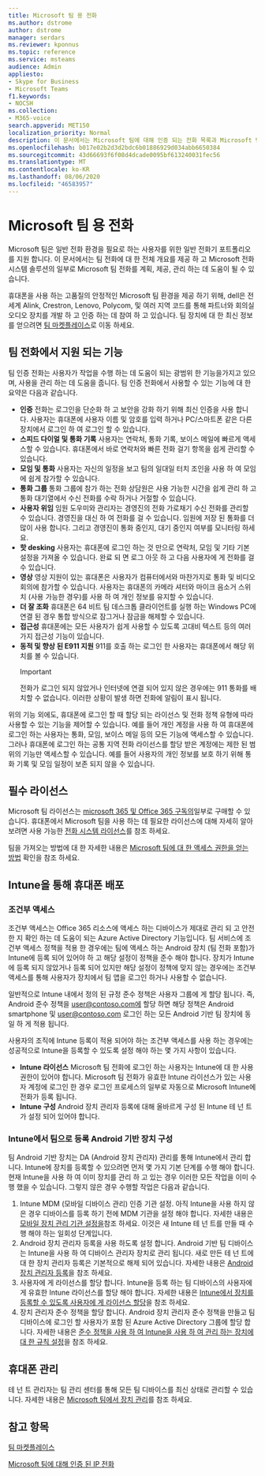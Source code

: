 ```yaml
---
title: Microsoft 팀 용 전화
ms.author: dstrome
author: dstrome
manager: serdars
ms.reviewer: kponnus
ms.topic: reference
ms.service: msteams
audience: Admin
appliesto:
- Skype for Business
- Microsoft Teams
f1.keywords:
- NOCSH
ms.collection:
- M365-voice
search.appverid: MET150
localization_priority: Normal
description: 이 문서에서는 Microsoft 팀에 대해 인증 되는 전화 목록과 Microsoft 팀을 위해 인증 된 전화에서 지원 되는 기능에 대해 설명 합니다.
ms.openlocfilehash: b017e02b2d3d2bdc6b01886929d034abb6650384
ms.sourcegitcommit: 43d66693f6f08d4dcade0095bf613240031fec56
ms.translationtype: MT
ms.contentlocale: ko-KR
ms.lasthandoff: 08/06/2020
ms.locfileid: "46583957"
---
```

# <a name="phones-for-microsoft-teams"></a>Microsoft 팀 용 전화

Microsoft 팀은 일반 전화 환경을 필요로 하는 사용자를 위한 일반 전화기 포트폴리오를 지원 합니다. 이 문서에서는 팀 전화에 대 한 전체 개요를 제공 하 고 Microsoft 전화 시스템 솔루션의 일부로 Microsoft 팀 전화를 계획, 제공, 관리 하는 데 도움이 될 수 있습니다. 

휴대폰을 사용 하는 고품질의 안정적인 Microsoft 팀 환경을 제공 하기 위해, dell은 전세계 Alink, Crestron, Lenovo, Polycom, 및 여러 지역 코드를 통해 파트너와 회의실 오디오 장치를 개발 하 고 인증 하는 데 참여 하 고 있습니다. 팀 장치에 대 한 최신 정보를 얻으려면 [팀 마켓플레이스](https://office.com/teamsdevices)로 이동 하세요.

## <a name="features-supported-by-teams-phones"></a>팀 전화에서 지원 되는 기능
팀 인증 전화는 사용자가 작업을 수행 하는 데 도움이 되는 광범위 한 기능을가지고 있으며, 사용을 관리 하는 데 도움을 줍니다. 팀 인증 전화에서 사용할 수 있는 기능에 대 한 요약은 다음과 같습니다.

- **인증** 전화는 로그인을 단순화 하 고 보안을 강화 하기 위해 최신 인증을 사용 합니다. 사용자는 휴대폰에 사용자 이름 및 암호를 입력 하거나 PC/스마트폰 같은 다른 장치에서 로그인 하 여 로그인 할 수 있습니다.
- **스피드 다이얼 및 통화 기록** 사용자는 연락처, 통화 기록, 보이스 메일에 빠르게 액세스할 수 있습니다. 휴대폰에서 바로 연락처와 빠른 전화 걸기 항목을 쉽게 관리할 수 있습니다.
- **모임 및 통화** 사용자는 자신의 일정을 보고 팀의 일대일 터치 조인을 사용 하 여 모임에 쉽게 참가할 수 있습니다.
- **통화 그룹** 통화 그룹에 참가 하는 전화 상담원은 사용 가능한 시간을 쉽게 관리 하 고 통화 대기열에서 수신 전화를 수락 하거나 거절할 수 있습니다.
- **사용자 위임** 임원 도우미와 관리자는 경영진의 전화 가로채기 수신 전화를 관리할 수 있습니다. 경영진을 대신 하 여 전화를 걸 수 있습니다. 임원에 저장 된 통화를 더 많이 사용 합니다. 그리고 경영진이 통화 중인지, 대기 중인지 여부를 모니터링 하세요.
- **핫 desking** 사용자는 휴대폰에 로그인 하는 것 만으로 연락처, 모임 및 기타 기본 설정을 가져올 수 있습니다. 완료 되 면 로그 아웃 하 고 다음 사용자에 게 전화를 걸 수 있습니다.
- **영상** 영상 지원이 있는 휴대폰은 사용자가 컴퓨터에서와 마찬가지로 통화 및 비디오 회의에 참가할 수 있습니다. 사용자는 휴대폰의 카메라 셔터와 마이크 음소거 스위치 (사용 가능한 경우)를 사용 하 여 개인 정보를 유지할 수 있습니다.
- **더 잘 조화** 휴대폰은 64 비트 팀 데스크톱 클라이언트를 실행 하는 Windows PC에 연결 된 경우 통합 방식으로 잠그거나 잠금을 해제할 수 있습니다.
- **접근성** 휴대폰에는 모든 사용자가 쉽게 사용할 수 있도록 고대비 텍스트 등의 여러 가지 접근성 기능이 있습니다.
- **동적 및 향상 된 E911 지원** 911를 호출 하는 로그인 한 사용자는 휴대폰에서 해당 위치를 볼 수 있습니다. 
    > [!IMPORTANT]
    > 전화가 로그인 되지 않았거나 인터넷에 연결 되어 있지 않은 경우에는 911 통화를 배치할 수 없습니다. 이러한 상황이 발생 하면 전화에 알림이 표시 됩니다.

위의 기능 외에도, 휴대폰에 로그인 할 때 할당 되는 라이선스 및 전화 정책 유형에 따라 사용할 수 있는 기능을 제어할 수 있습니다. 예를 들어 개인 계정을 사용 하 여 휴대폰에 로그인 하는 사용자는 통화, 모임, 보이스 메일 등의 모든 기능에 액세스할 수 있습니다. 그러나 휴대폰에 로그인 하는 공통 지역 전화 라이선스를 할당 받은 계정에는 제한 된 범위의 기능만 액세스할 수 있습니다. 예를 들어 사용자의 개인 정보를 보호 하기 위해 통화 기록 및 모임 일정이 보존 되지 않을 수 있습니다.

## <a name="required-licenses"></a>필수 라이선스

Microsoft 팀 라이선스는 [microsoft 365 및 Office 365 구독의](https://docs.microsoft.com/office365/servicedescriptions/teams-service-description)일부로 구매할 수 있습니다. 휴대폰에서 Microsoft 팀을 사용 하는 데 필요한 라이선스에 대해 자세히 알아보려면 사용 가능한 [전화 시스템 라이선스](https://products.office.com/microsoft-teams/voice-calling)를 참조 하세요.

팀을 가져오는 방법에 대 한 자세한 내용은 [Microsoft 팀에 대 한 액세스 권한을 얻는 방법](https://support.office.com/article/fc7f1634-abd3-4f26-a597-9df16e4ca65b) 확인을 참조 하세요.

## <a name="deploy-your-phones-via-intune"></a>Intune을 통해 휴대폰 배포

### <a name="conditional-access"></a>조건부 액세스

조건부 액세스는 Office 365 리소스에 액세스 하는 디바이스가 제대로 관리 되 고 안전한 지 확인 하는 데 도움이 되는 Azure Active Directory 기능입니다.  팀 서비스에 조건부 액세스 정책을 적용 한 경우에는 팀에 액세스 하는 Android 장치 (팀 전화 포함)가 Intune에 등록 되어 있어야 하 고 해당 설정이 정책을 준수 해야 합니다.  장치가 Intune에 등록 되지 않았거나 등록 되어 있지만 해당 설정이 정책에 맞지 않는 경우에는 조건부 액세스를 통해 사용자가 장치에서 팀 앱을 로그인 하거나 사용할 수 없습니다.

일반적으로 Intune 내에서 정의 된 규정 준수 정책은 사용자 그룹에 게 할당 됩니다.  즉, Android 준수 정책을 user@contoso.com에 할당 하면 해당 정책은 Android smartphone 및 user@contoso.com 로그인 하는 모든 Android 기반 팀 장치에 동일 하 게 적용 됩니다.

사용자의 조직에 Intune 등록이 적용 되어야 하는 조건부 액세스를 사용 하는 경우에는 성공적으로 Intune을 등록할 수 있도록 설정 해야 하는 몇 가지 사항이 있습니다.

- **Intune 라이선스** Microsoft 팀 전화에 로그인 하는 사용자는 Intune에 대 한 사용 권한이 있어야 합니다.  Microsoft 팀 전화가 유효한 Intune 라이선스가 있는 사용자 계정에 로그인 한 경우 로그인 프로세스의 일부로 자동으로 Microsoft Intune에 전화가 등록 됩니다.
- **Intune 구성** Android 장치 관리자 등록에 대해 올바르게 구성 된 Intune 테 넌 트가 설정 되어 있어야 합니다.

### <a name="configure-intune-to-enroll-teams-android-based-devices"></a>Intune에서 팀으로 등록 Android 기반 장치 구성

팀 Android 기반 장치는 DA (Android 장치 관리자) 관리를 통해 Intune에서 관리 합니다. Intune에 장치를 등록할 수 있으려면 먼저 몇 가지 기본 단계를 수행 해야 합니다.  현재 Intune을 사용 하 여 이미 장치를 관리 하 고 있는 경우 이러한 모든 작업을 이미 수행 했을 수 있습니다.  그렇지 않은 경우 수행할 작업은 다음과 같습니다.

1. Intune MDM (모바일 디바이스 관리) 인증 기관 설정.  아직 Intune을 사용 하지 않은 경우 디바이스를 등록 하기 전에 MDM 기관을 설정 해야 합니다. 자세한 내용은 [모바일 장치 관리 기관 설정을](https://docs.microsoft.com/intune/fundamentals/mdm-authority-set)참조 하세요.  이것은 새 Intune 테 넌 트를 만들 때 수행 해야 하는 일회성 단계입니다.
2. Android 장치 관리자 등록을 사용 하도록 설정 합니다. Android 기반 팀 디바이스는 Intune을 사용 하 여 디바이스 관리자 장치로 관리 됩니다.  새로 만든 테 넌 트에 대 한 장치 관리자 등록은 기본적으로 해제 되어 있습니다.  자세한 내용은 [Android 장치 관리자 등록](https://docs.microsoft.com/intune/enrollment/android-enroll-device-administrator)을 참조 하세요.
3. 사용자에 게 라이선스를 할당 합니다. Intune을 등록 하는 팀 디바이스의 사용자에 게 유효한 Intune 라이선스를 할당 해야 합니다. 자세한 내용은 [Intune에서 장치를 등록할 수 있도록 사용자에 게 라이선스 할당](https://docs.microsoft.com/intune/fundamentals/licenses-assign)을 참조 하세요.
4. 장치 관리자 준수 정책을 할당 합니다.  Android 장치 관리자 준수 정책을 만들고 팀 디바이스에 로그인 할 사용자가 포함 된 Azure Active Directory 그룹에 할당 합니다. 자세한 내용은 [준수 정책을 사용 하 여 Intune을 사용 하 여 관리 하는 장치에 대 한 규칙 설정](https://docs.microsoft.com/mem/intune/protect/device-compliance-get-started)을 참조 하세요.

## <a name="manage-your-phones"></a>휴대폰 관리

테 넌 트 관리자는 팀 관리 센터를 통해 모든 팀 디바이스를 최신 상태로 관리할 수 있습니다. 자세한 내용은 [Microsoft 팀에서 장치 관리](https://docs.microsoft.com/microsoftteams/devices/device-management)를 참조 하세요. 

## <a name="see-also"></a>참고 항목

[팀 마켓플레이스](https://office.com/teamsdevices)

[Microsoft 팀에 대해 인증 된 IP 전화](teams-ip-phones.md)
